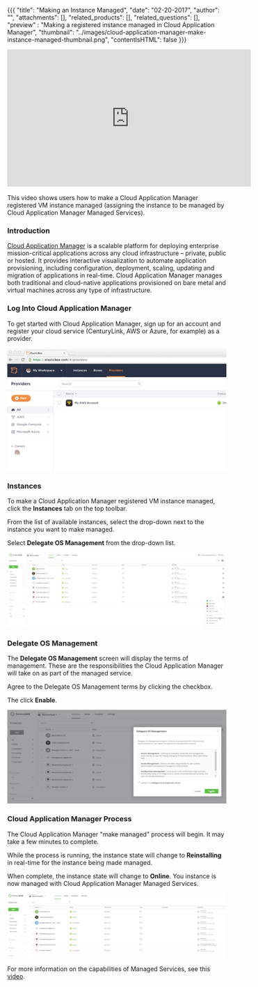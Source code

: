 {{{
  "title": "Making an Instance Managed",
  "date": "02-20-2017",
  "author": "",
  "attachments": [],
  "related_products": [],
  "related_questions": [],
  "preview" : "Making a registered instance managed in Cloud Application Manager",
  "thumbnail": "../images/cloud-application-manager-make-instance-managed-thumbnail.png",
  "contentIsHTML": false
}}}

<iframe width="560" height="315" src="https://player.vimeo.com/video/204246280" frameborder="0" allowfullscreen></iframe>

This video shows users how to make a Cloud Application Manager registered VM instance managed (assigning the instance to be managed by Cloud Application Manager Managed Services).

### Introduction

[Cloud Application Manager](https://www.ctl.io/cloud-application-manager) is a scalable platform for deploying enterprise mission-critical applications across any cloud infrastructure &ndash; private, public or hosted. It provides interactive visualization to automate application provisioning, including configuration, deployment, scaling, updating and migration of applications in real-time. Cloud Application Manager manages both traditional and cloud-native applications provisioned on bare metal and virtual machines across any type of infrastructure.

### Log Into Cloud Application Manager

To get started with Cloud Application Manager, sign up for an account and register your cloud service (CenturyLink, AWS or Azure, for example) as a provider.

![Cloud Application Manager Login](../images/cloud-application-manager-dashboard.png)

### Instances

To make a Cloud Application Manager registered VM instance managed, click the **Instances** tab on the top toolbar.

From the list of available instances, select the drop-down next to the instance you want to make managed.

Select **Delegate OS Management** from the drop-down list.

![Cloud Application Manager Make Instance Managed 1](../images/cloud-application-manager-make-instance-managed-1.png)

### Delegate OS Management

The **Delegate OS Management** screen will display the terms of management. These are the responsibilities the Cloud Application Manager will take on as part of the managed service.

Agree to the Delegate OS Management terms by clicking the checkbox.

The click **Enable**.

![Cloud Application Manager Make Instance Managed 2](../images/cloud-application-manager-make-instance-managed-2.png)

### Cloud Application Manager Process

The Cloud Application Manager "make managed" process will begin. It may take a few minutes to complete.

While the process is running, the instance state will change to **Reinstalling** in real-time for the instance being made managed.

When complete, the instance state will change to **Online**. You instance is now managed with Cloud Application Manager Managed Services.

![Cloud Application Manager Make Instance Managed 3](../images/cloud-application-manager-make-instance-managed-3.png)

For more information on the capabilities of Managed Services, see this [video](./cloud-application-manager-deploying-a-new-managed-instance.md).

